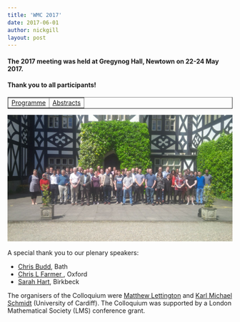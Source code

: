 ```yaml
---
title: 'WMC 2017'
date: 2017-06-01
author: nickgill
layout: post
---
```



#### The 2017 meeting was held at Gregynog Hall, Newtown on 22-24 May 2017. 

#### Thank you to all participants!

<p>
<table width="100%" border="1">
  <tr>
    <td align="center"><a href = "https://www.cardiff.ac.uk/conferences/welsh-mathematics-colloquium-2017/programme">Programme</a> </td><td align="center"> <a href = "https://www.cardiff.ac.uk/conferences/welsh-mathematics-colloquium-2017/scientific-programme">Abstracts</a> </td></tr></table>
</p>

<img style="float: center;" src="cardiff2017.jpg" width="750pt" alt="WIMCS2017" />


A special thank you to our plenary speakers:

- [Chris Budd](http://people.bath.ac.uk/mascjb/), Bath
- [Chris L Farmer ](https://www.maths.ox.ac.uk/people/chris.farmer), Oxford
- [Sarah Hart](http://www.bbk.ac.uk/ems/faculty/hart), Birkbeck

The organisers of the Colloquium were [Matthew Lettington](http://www.cardiff.ac.uk/people/view/140706-lettington-matthew) and [Karl Michael Schmidt](http://www.cardiff.ac.uk/people/view/98668-schmidt-karl) (University of Cardiff). The Colloquium was supported by a London Mathematical Society (LMS) conference grant.


